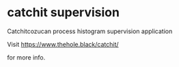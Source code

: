 # catchit supervision
Catchitcozucan process histogram supervision application

Visit https://www.thehole.black/catchit/

for more info.